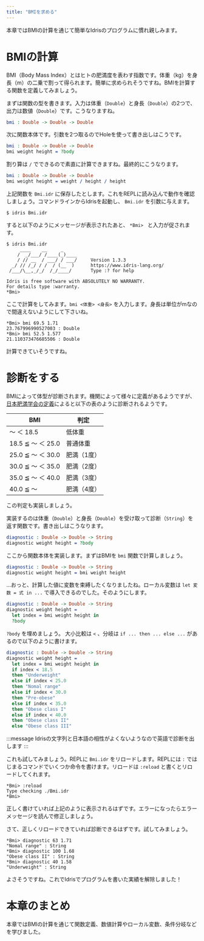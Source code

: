 ```yaml
---
title: "BMIを求める"
---
```


本章ではBMIの計算を通じて簡単なIdrisのプログラムに慣れ親しみます。

# BMIの計算

BMI（Body Mass Index）とはヒトの肥満度を表わす指数です。体重（kg）を身長（m）の二乗で割って得られます。簡単に求められそうですね。BMIを計算する関数を定義してみましょう。

まずは関数の型を書きます。入力は体重（`Double`）と身長（`Double`）の2つで、出力は数値（`Double`）です。こうなりますね。

```idris
bmi : Double -> Double -> Double
```

次に関数本体です。引数を2つ取るのでHoleを使って書き出しはこうです。

```idris
bmi : Double -> Double -> Double
bmi weight height = ?body
```

割り算は `/` でできるので素直に計算できますね。最終的にこうなります。

```idris:Bmi.idr
bmi : Double -> Double -> Double
bmi weight height = weight / height / height
```

上記関数を `Bmi.idr` に保存したとします。これをREPLに読み込んで動作を確認しましょう。コマンドラインからIdrisを起動し、 `Bmi.idr` を引数に与えます。

```shell-session
$ idris Bmi.idr
```

すると以下のようにメッセージが表示されたあと、 `*Bmi> ` と入力が促されます。

```
$ idris Bmi.idr
     ____    __     _
    /  _/___/ /____(_)____
    / // __  / ___/ / ___/     Version 1.3.3
  _/ // /_/ / /  / (__  )      https://www.idris-lang.org/
 /___/\__,_/_/  /_/____/       Type :? for help

Idris is free software with ABSOLUTELY NO WARRANTY.
For details type :warranty.
*Bmi>
```

ここで計算をしてみます。`bmi <体重> <身長>` を入力します。身長は単位がmなので間違えないようにして下さいね。


```
*Bmi> bmi 69.5 1.71
23.767996990527003 : Double
*Bmi> bmi 52.5 1.577
21.110373476685506 : Double
```

計算できていそうですね。


# 診断をする

BMIによって体型が診断されます。機関によって様々に定義があるようですが、[日本肥満学会の定義](http://www.jasso.or.jp/data/magazine/pdf/chart_A.pdf)によると以下の表のように診断されるようです。

|        BMI         |      判定    |
|--------------------|-------------|
|         〜 ＜ 18.5 | 低体重      |
| 18.5 ≦ 〜 ＜ 25.0 | 普通体重    |
| 25.0 ≦ 〜 ＜ 30.0 | 肥満（1度） |
| 30.0 ≦ 〜 ＜ 35.0 | 肥満（2度） |
| 35.0 ≦ 〜 ＜ 40.0 | 肥満（3度） |
| 40.0 ≦ 〜         | 肥満（4度） |

この判定も実装しましょう。

実装するのは体重（`Double`）と身長（`Double`）を受け取って診断（`String`）を返す関数です。書き出しはこうなります。

```idris:Bmi.idr
diagnostic : Double -> Double -> String
diagnostic weight height = ?body
```

ここから関数本体を実装します。まずはBMIを `bmi` 関数で計算しましょう。

```idris:Bmi.idr
diagnostic : Double -> Double -> String
diagnostic weight height = bmi weight height
```

…おっと、計算した値に変数を束縛したくなりましたね。ローカル変数は `let 変数 = 式 in ...` で導入できるのでした。そのようにします。

```idris:Bmi.idr
diagnostic : Double -> Double -> String
diagnostic weight height =
  let index = bmi weight height in
  ?body
```

`?body` を埋めましょう。 大小比較は `<` 、分岐は `if ... then ... else ...` があるので以下のように書けます。

```idris:Bmi.idr
diagnostic : Double -> Double -> String
diagnostic weight height =
  let index = bmi weight height in
  if index < 18.5
  then "Underweight"
  else if index < 25.0
  then "Nomal range"
  else if index < 30.0
  then "Pre-obese"
  else if index < 35.0
  then "Obese class I"
  else if index < 40.0
  then "Obese class II"
  else "Obese class III"
```

:::message
Idrisの文字列と日本語の相性がよくないようなので英語で診断を出します
:::


これも試してみましょう。REPLに `Bmi.idr` をリロードします。REPLには `:` ではじまるコマンドでいくつか命令を書けます。リロードは `:reload` と書くとリロードしてくれます。

```
*Bmi> :reload
Type checking ./Bmi.idr
*Bmi> 
```

正しく書けていれば上記のように表示されるはずです。エラーになったらエラーメッセージを読んで修正しましょう。


さて、正しくリロードできていれば診断できるはずです。試してみましょう。

```
*Bmi> diagnostic 63 1.71
"Nomal range" : String
*Bmi> diagnostic 100 1.68
"Obese class II" : String
*Bmi> diagnostic 40 1.58
"Underweight" : String
```

よさそうですね。これでIdrisでプログラムを書いた実績を解除しました！

# 本章のまとめ

本章ではBMIの計算を通じて関数定義、数値計算やローカル変数、条件分岐などを学びました。
